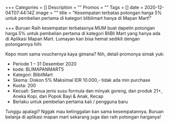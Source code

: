 +++
Categories = []
Description = ""
Promos = ""
Tags = []
date = 2020-12-04T07:44:14Z
image = ""
title = "Kesempatan terbatas potongan harga 5% untuk pembelian pertama di kategori bliblimart hanya di Mapan Mart!"

+++
Buruan Raih kesempatan terbatasnya MUM buat dapetin potongan harga 5% untuk pembelian pertama di kategori BliBli Mart yang hanya ada di Aplikasi Mapan Mart. Lumayan kan bisa hemat sedikit dengan potongannya hihi

Kepo mom sama vouchernya kaya gimana? Nih, detail promonya simak yuk:

* Periode 1 – 31 Desember 2020
* kode: BLIMAPANMART5
* Kategori: BlibliMart
* Skema: Diskon 5% Maksimal IDR 10.000,- tidak ada min purchase
* Kuota: 200
* Kecuali: Semua jenis susu formula dan minyak goreng, dan produk 21+, Aneka Kopi, dan Popok Bayi & Anak, Kecap
* Berlaku untuk pembelian pertama kali / pengguna baru

Tunggu apalagi? Nggak mau ketinggalan kan sama kesempatannya. Buruan belanja di aplikasi mapan mart sekarang juga dan raih potongan harganya!